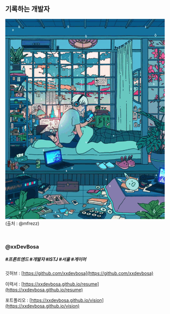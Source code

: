 ## 기록하는 개발자

![프로필 이미지](./images/profile.gif)<br>
(출처 : @mfrezz)

&nbsp;

### @xxDevBosa
##### #프론트엔드 #개발자 #ISTJ #서울 #게이머

깃허브 : 
[https://github.com/xxdevbosa](https://github.com/xxdevbosa)

이력서 : 
[https://xxdevbosa.github.io/resume](https://xxdevbosa.github.io/resume)

포트폴리오 : 
[https://xxdevbosa.github.io/vision](https://xxdevbosa.github.io/vision)

&nbsp;
